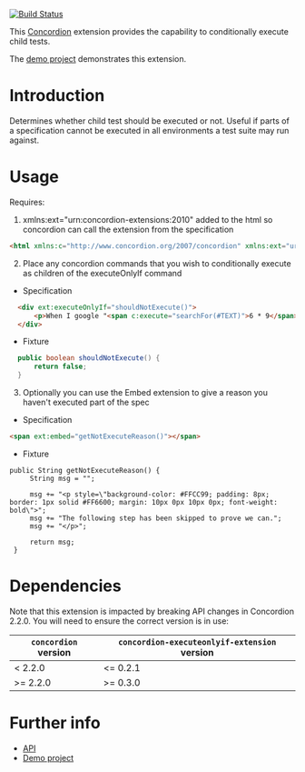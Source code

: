 [![Build Status](https://travis-ci.com/concordion/concordion-executeonlyif-extension.svg?branch=master)](https://travis-ci.com/concordion/concordion-executeonlyif-extension)

This [Concordion](http://www.concordion.org) extension provides the capability to conditionally execute child tests.

The [demo project](http://github.com/concordion/concordion-executeonlyif-extension-demo) demonstrates this extension.

# Introduction

Determines whether child test should be executed or not.  Useful if parts of a specification cannot be executed in all environments a test suite may run against.

# Usage

Requires:

1. xmlns:ext="urn:concordion-extensions:2010" added to the html so concordion can call the extension from the specification
  ```html
  <html xmlns:c="http://www.concordion.org/2007/concordion" xmlns:ext="urn:concordion-extensions:2010">
  ```
  
2. Place any concordion commands that you wish to conditionally execute as children of the executeOnlyIf command
  * Specification 
  ```html
	<div ext:executeOnlyIf="shouldNotExecute()">
		<p>When I google "<span c:execute="searchFor(#TEXT)">6 * 9</span>" the answer should be "<span c:assertEquals="getCalculatorResult()">42</span>".</p>
	</div>
  ```
  * Fixture
  ```java
	public boolean shouldNotExecute() {
		return false;
	}
  ```
3. Optionally you can use the Embed extension to give a reason you haven't executed part of the spec
  * Specification
   ```html
  <span ext:embed="getNotExecuteReason()"></span>
   ```
  * Fixture
   ```code
  public String getNotExecuteReason() {
		String msg = "";

		msg += "<p style=\"background-color: #FFCC99; padding: 8px; border: 1px solid #FF6600; margin: 10px 0px 10px 0px; font-weight: bold\">";
		msg += "The following step has been skipped to prove we can.";
		msg += "</p>";

		return msg;
	}
   ```

# Dependencies 

Note that this extension is impacted by breaking API changes in Concordion 2.2.0. You will need to ensure the correct version is in use:

| `concordion` version | `concordion-executeonlyif-extension` version |
| ------------------ | ---------------------- |
| <  2.2.0           | <= 0.2.1               |
| >= 2.2.0           | >= 0.3.0               |

# Further info

* [API](http://concordion.github.io/concordion-executeonlyif-extension/api/index.html)
* [Demo project](http://github.com/concordion/concordion-executeonlyif-extension-demo)
